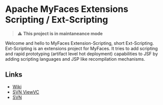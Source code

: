 # Apache MyFaces Extensions Scripting / Ext-Scripting

> :warning: **This project is in maintaneance mode**

Welcome and hello to MyFaces Extension-Scripting, short Ext-Scripting. Ext-Scripting is an extensions project for MyFaces. It tries to add scripting and rapid prototyping (artifact level hot deployment) capabilities to JSF by adding scripting languages and JSP like recompilation mechanisms. 

## Links

* [Wiki](https://cwiki.apache.org/confluence/display/EXTSCRIPT/Index/)
* [SVN ViewVC](https://svn.apache.org/viewvc/myfaces/extensions/scripting/trunk/)
* [SVN](https://svn.apache.org/repos/asf/myfaces/extensions/scripting/trunk/)






